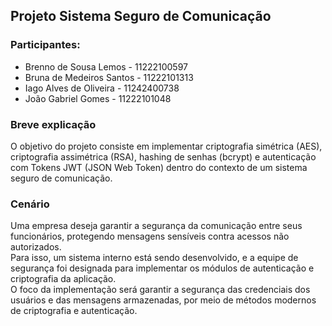 ## Projeto Sistema Seguro de Comunicação

### Participantes:
* Brenno de Sousa Lemos - 11222100597
* Bruna de Medeiros Santos - 11222101313
* Iago Alves de Oliveira - 11242400738
* João Gabriel Gomes - 11222101048

### Breve explicação
O objetivo do projeto consiste em implementar criptografia simétrica (AES), criptografia assimétrica (RSA), hashing de senhas (bcrypt) e autenticação com Tokens JWT (JSON Web Token) dentro do contexto de um sistema seguro de comunicação.

### Cenário
Uma empresa deseja garantir a segurança da comunicação entre seus funcionários, protegendo mensagens sensíveis contra acessos não autorizados.<br>
Para isso, um sistema interno está sendo desenvolvido, e a equipe de segurança foi designada para implementar os módulos de autenticação e criptografia da aplicação.<br>
O foco da implementação será garantir a segurança das credenciais dos usuários e das mensagens armazenadas, por meio de métodos modernos de criptografia e autenticação.

